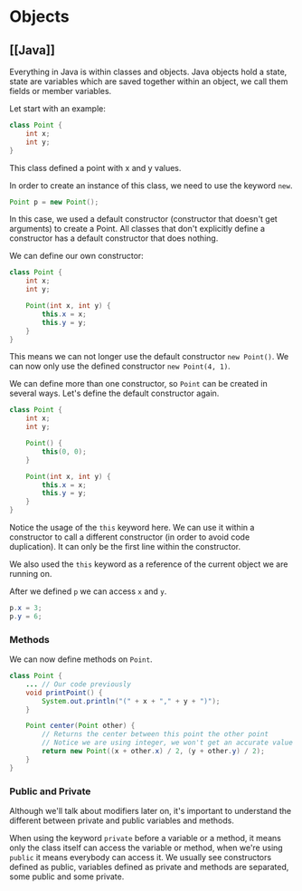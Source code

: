 # Objects
[[Java]]
---

Everything in Java is within classes and objects. Java objects hold a state, state are variables which are saved together within an object, we call them fields or member variables.

Let start with an example:

```java
class Point {
    int x;
    int y;
}
```

This class defined a point with x and y values.

In order to create an instance of this class, we need to use the keyword `new`.

```java
Point p = new Point();
```

In this case, we used a default constructor (constructor that doesn't get arguments) to create a Point. All classes that don't explicitly define a constructor has a default constructor that does nothing.

We can define our own constructor:

```java
class Point {
    int x;
    int y;

    Point(int x, int y) {
        this.x = x;
        this.y = y;
    }
}
```

This means we can not longer use the default constructor `new Point()`. We can now only use the defined constructor `new Point(4, 1)`.

We can define more than one constructor, so `Point` can be created in several ways. Let's define the default constructor again.

```java
class Point {
    int x;
    int y;

    Point() {
        this(0, 0);
    }

    Point(int x, int y) {
        this.x = x;
        this.y = y;
    }
}
```

Notice the usage of the `this` keyword here. We can use it within a constructor to call a different constructor (in order to avoid code duplication). It can only be the first line within the constructor.

We also used the `this` keyword as a reference of the current object we are running on.

After we defined `p` we can access `x` and `y`.

```java
p.x = 3;
p.y = 6;
```

### Methods

We can now define methods on `Point`.

```java
class Point {
    ... // Our code previously
    void printPoint() {
        System.out.println("(" + x + "," + y + ")");
    }

    Point center(Point other) {
        // Returns the center between this point the other point
        // Notice we are using integer, we won't get an accurate value
        return new Point((x + other.x) / 2, (y + other.y) / 2);
    }
}
```

### Public and Private

Although we'll talk about modifiers later on, it's important to understand the different between private and public variables and methods.

When using the keyword `private` before a variable or a method, it means only the class itself can access the variable or method, when we're using `public` it means everybody can access it. We usually see constructors defined as public, variables defined as private and methods are separated, some public and some private.